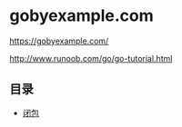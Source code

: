 # gobyexample.com

https://gobyexample.com/

http://www.runoob.com/go/go-tutorial.html



## 目录

+ [闭包](closure/README.md
)